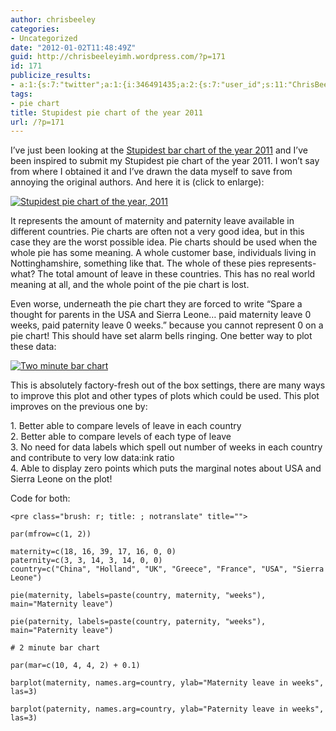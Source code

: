 ```yaml
---
author: chrisbeeley
categories:
- Uncategorized
date: "2012-01-02T11:48:49Z"
guid: http://chrisbeeleyimh.wordpress.com/?p=171
id: 171
publicize_results:
- a:1:{s:7:"twitter";a:1:{i:346491435;a:2:{s:7:"user_id";s:11:"ChrisBeeley";s:7:"post_id";s:18:"153804938949042176";}}}
tags:
- pie chart
title: Stupidest pie chart of the year 2011
url: /?p=171
---
```


I’ve just been looking at the [Stupidest bar chart of the year 2011](http://blog.infoadvisors.com/index.php/2011/12/22/stupidest-bar-chart-of-2011-congrats-klout/) and I’ve been inspired to submit my Stupidest pie chart of the year 2011. I won’t say from where I obtained it and I’ve drawn the data myself to save from annoying the original authors. And here it is (click to enlarge):

[![](http://chrisbeeley.net/wp-content/uploads/2012/01/rplot01.png?w=300 "Stupidest pie chart of the year, 2011")](http://chrisbeeley.net/wp-content/uploads/2012/01/rplot01.png)

It represents the amount of maternity and paternity leave available in different countries. Pie charts are often not a very good idea, but in this case they are the worst possible idea. Pie charts should be used when the whole pie has some meaning. A whole customer base, individuals living in Nottinghamshire, something like that. The whole of these pies represents- what? The total amount of leave in these countries. This has no real world meaning at all, and the whole point of the pie chart is lost.

Even worse, underneath the pie chart they are forced to write “Spare a thought for parents in the USA and Sierra Leone… paid maternity leave 0 weeks, paid paternity leave 0 weeks.” because you cannot represent 0 on a pie chart! This should have set alarm bells ringing. One better way to plot these data:

[![](http://chrisbeeley.net/wp-content/uploads/2012/01/rplot02.png?w=300 "Two minute bar chart")](http://chrisbeeley.net/wp-content/uploads/2012/01/rplot02.png)

This is absolutely factory-fresh out of the box settings, there are many ways to improve this plot and other types of plots which could be used. This plot improves on the previous one by:

1\. Better able to compare levels of leave in each country  
2\. Better able to compare levels of each type of leave  
3\. No need for data labels which spell out number of weeks in each country and contribute to very low data:ink ratio  
4\. Able to display zero points which puts the marginal notes about USA and Sierra Leone on the plot!

Code for both:

```
<pre class="brush: r; title: ; notranslate" title="">

par(mfrow=c(1, 2))

maternity=c(18, 16, 39, 17, 16, 0, 0)
paternity=c(3, 3, 14, 3, 14, 0, 0)
country=c("China", "Holland", "UK", "Greece", "France", "USA", "Sierra Leone")

pie(maternity, labels=paste(country, maternity, "weeks"), main="Maternity leave")

pie(paternity, labels=paste(country, paternity, "weeks"), main="Paternity leave")

# 2 minute bar chart

par(mar=c(10, 4, 4, 2) + 0.1)

barplot(maternity, names.arg=country, ylab="Maternity leave in weeks", las=3)

barplot(paternity, names.arg=country, ylab="Paternity leave in weeks", las=3)

```